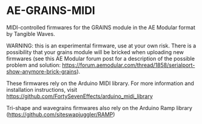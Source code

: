 # AE-GRAINS-MIDI
MIDI-controlled firmwares for the GRAINS module in the AE Modular format by Tangible Waves.

WARNING: this is an experimental firmware, use at your own risk. There is a possibility that your grains module will be bricked when uploading new firmwares (see this AE Modular forum post for a description of the possible problem and solution: https://forum.aemodular.com/thread/1858/serialport-show-anymore-brick-grains).

These firmwares rely on the Arduino MIDI library. For more information and installation instructions, visit https://github.com/FortySevenEffects/arduino_midi_library

Tri-shape and wavegrains firmwares also rely on the Arduino Ramp library (https://github.com/siteswapjuggler/RAMP)
